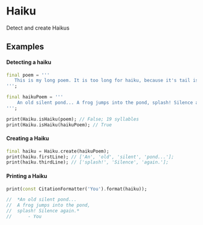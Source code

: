 # Haiku
Detect and create Haikus

## Examples

#### Detecting a haiku

```dart
final poem = '''
   This is my long poem. It is too long for haiku, because it's tail is quite large.
''';

final haikuPoem = '''
    An old silent pond... A frog jumps into the pond, splash! Silence again.
''';

print(Haiku.isHaiku(poem); // False; 19 syllables
print(Haiku.isHaiku(haikuPoem); // True
```

#### Creating a Haiku

```dart
final haiku = Haiku.create(haikuPoem);
print(haiku.firstLine); // ['An', 'old', 'silent', 'pond...'];
print(haiku.thirdLine); // ['splash!', 'Silence', 'again.'];
```

#### Printing a Haiku

```dart
print(const CitationFormatter('You').format(haiku));

//  *An old silent pond...
//  A frog jumps into the pond,
//  splash! Silence again.*
//      - You
```
